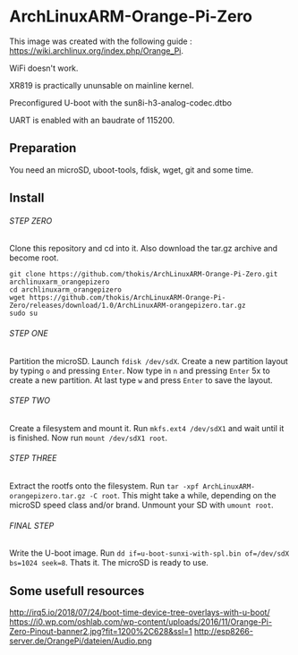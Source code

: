 # ArchLinuxARM-Orange-Pi-Zero

This image was created with the following guide : https://wiki.archlinux.org/index.php/Orange_Pi.

WiFi doesn't work.

XR819 is practically ununsable on mainline kernel.

Preconfigured U-boot with the sun8i-h3-analog-codec.dtbo

UART is enabled with an baudrate of 115200.

## Preparation

You need an microSD, uboot-tools, fdisk, wget, git and some time.

## Install

###### STEP ZERO

Clone this repository and cd into it. Also download the tar.gz archive and become root.

```
git clone https://github.com/thokis/ArchLinuxARM-Orange-Pi-Zero.git archlinuxarm_orangepizero
cd archlinuxarm_orangepizero
wget https://github.com/thokis/ArchLinuxARM-Orange-Pi-Zero/releases/download/1.0/ArchLinuxARM-orangepizero.tar.gz
sudo su
```

###### STEP ONE

Partition the microSD. Launch `fdisk /dev/sdX`. Create a new partition layout by typing `o` and pressing `Enter`. Now type in `n` and pressing `Enter` 5x to create a new partition. At last type `w` and press `Enter` to save the layout.

###### STEP TWO

Create a filesystem and mount it. Run `mkfs.ext4 /dev/sdX1` and wait until it is finished. Now run `mount /dev/sdX1 root`.

###### STEP THREE

Extract the rootfs onto the filesystem. Run `tar -xpf ArchLinuxARM-orangepizero.tar.gz -C root`. This might take a while, depending on the microSD speed class and/or brand. Unmount your SD with `umount root`.

###### FINAL STEP

Write the U-boot image. Run `dd if=u-boot-sunxi-with-spl.bin of=/dev/sdX bs=1024 seek=8`. Thats it. The microSD is ready to use.

## Some usefull resources

http://irq5.io/2018/07/24/boot-time-device-tree-overlays-with-u-boot/
https://i0.wp.com/oshlab.com/wp-content/uploads/2016/11/Orange-Pi-Zero-Pinout-banner2.jpg?fit=1200%2C628&ssl=1
http://esp8266-server.de/OrangePi/dateien/Audio.png
